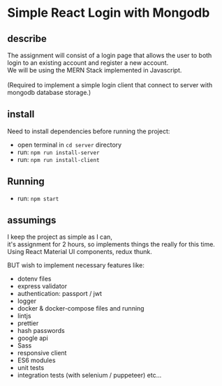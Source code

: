 # Simple React Login with Mongodb

## describe
The assignment will consist of a login page that allows the user to both login to an existing account and
register a new account. <br> 
We will be using the MERN Stack implemented in Javascript. <br> <br>
(Required to implement a simple login client that connect to server with mongodb database storage.) <br>

## install
Need to install dependencies before running the project:
* open terminal in `cd server` directory
* run: `npm run install-server` 
* run: `npm run install-client`

## Running
* run: `npm start`

## assumings
I keep the project as simple as I can, <br>
it's assignment for 2 hours, so implements things the really for this time. <br>
Using React Material UI components, redux thunk.

BUT wish to implement necessary features like: 
- dotenv files
- express validator
- authentication: passport / jwt
- logger 
- docker & docker-compose files and running
- lintjs
- prettier 
- hash passwords
- google api
- Sass 
- responsive client
- ES6 modules
- unit tests
- integration tests (with selenium / puppeteer)
etc...
  

